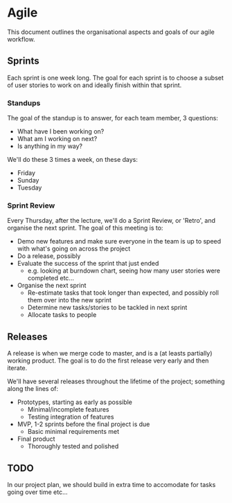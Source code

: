 # Agile

This document outlines the organisational aspects and goals of our agile workflow.

## Sprints

Each sprint is one week long. The goal for each sprint is to choose a subset of user stories to work on and ideally finish within that sprint.

### Standups

The goal of the standup is to answer, for each team member, 3 questions:
* What have I been working on?
* What am I working on next?
* Is anything in my way?

We'll do these 3 times a week, on these days:
* Friday
* Sunday
* Tuesday

### Sprint Review

Every Thursday, after the lecture, we'll do a Sprint Review, or 'Retro', and organise the next sprint.
The goal of this meeting is to:
* Demo new features and make sure everyone in the team is up to speed with what's going on across the project
* Do a release, possibly
* Evaluate the success of the sprint that just ended
    * e.g. looking at burndown chart, seeing how many user stories were completed etc...
* Organise the next sprint
    * Re-estimate tasks that took longer than expected, and possibly roll them over into the new sprint
    * Determine new tasks/stories to be tackled in next sprint
    * Allocate tasks to people

## Releases

A release is when we merge code to master, and is a (at leasts partially) working product.
The goal is to do the first release very early and then iterate.

We'll have several releases throughout the lifetime of the project; something along the lines of:

* Prototypes, starting as early as possible
    * Minimal/incomplete features
    * Testing integration of features
* MVP, 1-2 sprints before the final project is due
    * Basic minimal requirements met
* Final product
    * Thoroughly tested and polished

## TODO

In our project plan, we should build in extra time to accomodate for tasks going over time etc...


